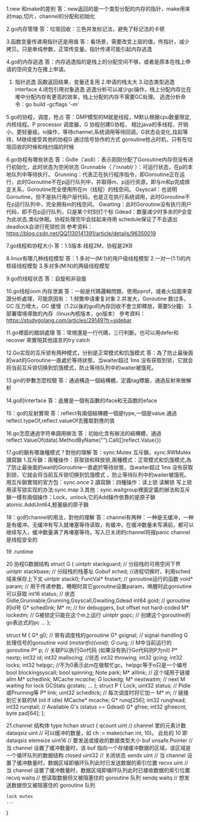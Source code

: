 1.new 和make的差别
 答：new返回的是一个类型分配的内存的指针，make用来对map,切片，channel的分配和初始化

2.go内存管理
答：垃圾回收：三色并发标记法，避免了标记法的卡顿

3.函数变量传递用指针还是用值
答：看场景，需要改变上层的值，传指针，减少拷贝。只是单纯参数，正常传变量。指针传递可能引起内存逃逸

4.go的内存逃逸
答：内存逃逸指的是栈上的分配空间不够，或者是原本在栈上申请的空间变为在推上申请。
   1. 指针逃逸  函数返回结果，变量还复用
   2.申请的栈太大
   3.动态类型逃逸 interface
   4.闭包引用对象逃逸
   逃逸分析可以减少gc操作，栈上分配内存比在堆中分配内存有更高的效率，栈上分配的内存不需要GC处理。
   逃逸分析命令：go build -gcflags '-m'

5.go的协程，调度，抢占
答：GMP模型的M就是线程，M默认根据cpu数量限定,内核线程。P processor 调度器，G 协程创建G协程，
    相比java的多线程，开销小，更轻量级。io操作，等待channel,系统调用等待回调，G状态会变化,挂起等待，M继续接受其他的协程G
    通过信号协作的方式
    goroutine抢占时机，只有在垃圾回收的时候和栈扫描的时候

6.go协程有哪些状态
答：Gidle（ˈaɪdl）：表示刚刚分配了Goroutine内存但没有进行初始化，此时状态为空闲状态
    Grunnable（ /'rʌnəbl/ ）：可运行状态，在p的本地队列中等待执行。
    Grunning：代表正在执行程序指令，即Goroutine正在运行，此时Goroutine不在p运行队列中，并取得m、p运行资源，即与m和p完成绑定关系，Goroutine完全使用所在m（线程）的栈空间。
    Gsyscall：也说明Goroutine，但不是执行用户层代码，也是正在执行系统调用，此时Goroutine不在p运行队列中，完全拥有m的栈空间。
    Gwaiting：此时Goroutine没有执行用户代码，即不在p运行队列，只是某个时刻打个标
    Gdead：数量减少时多余的P会变为此状态,类似休眠。协程处理完毕会挂起来待用
    schedule保证了不会退出
    deadlock会进行死锁检测
   参考资料： https://blog.csdn.net/QQ1130141391/article/details/96350019

7.go线程和协程大小
答：1.5版本 线程2M，协程是2KB

8.linux有哪几种线程模型
答：1.多对一(M:1)的用户级线程模型
    2.一对一(1:1)的内核级线程模型
    3.多对多(M:N)的两级线程模型

9.go的线程状态
答：自旋和非自旋

10.go线程oom  内存泄漏
答：一般是代碼邏輯問題，使用pprof，或者火焰圖來查證分析處理，可能原因有：
   1.频繁申请重复对象
   2.并发大，Goroutine 数过多，GC 压力增大，GC 缓慢（1.2以後的go的內存回收不會立即釋放，需要5分鐘）
   3.部署環境導致的內存（linux內核版本，go版本）
   參考資料：https://studygolang.com/articles/29149?fr=sidebar

 11.go裡面的錯誤處理
 答：常規還是一行代碼，三行判斷。也可以用defer和 recover 來實現其他語言的try catch

12.Go实现的互斥锁有两种模式，分别是正常模式和饥饿模式
答：為了防止最後面的wait的Goroutine一直處於等待狀態，当waiter超过 1ms 没有获取到锁，它就会将当前互斥锁切换到饥饿模式，防止等待队列中的waiter被饿死。

13.gin的參數怎麼校驗
答：通過構造一個結構體，定義tag標籤，通過反射來做解析

14.go的interface
答：底層是一個有函數的iface和无函数的eface

15：go的反射實現
答：reflect有兩個結構體一個是type,一個是value.通過reflect.typeOf,reflect.valueOf去獲取對應的值

16.go怎麼通過字符串調用辦法
答：初始化含有辦法的結構體，通過reflect.ValueOf(data).MethodByName("").Call([]reflect.Value{})

17.go的鎖有哪幾種模式？對他的理解
答：sync.Mutex 互斥鎖，sync.RWMutex 讀寫鎖
    1.互斥鎖：兩種操作：获取锁和释放锁,兩種模式：正常模式和饥饿模式,為了防止最後面的wait的Goroutine一直處於等待狀態，当waiter超过 1ms 没有获取到锁，它就会将当前互斥锁切换到饥饿模式
        ，防止等待队列中的waiter被饿死。
     用互斥鎖實現的官方包：sync.once
    2.讀寫鎖：四種操作：读上锁 读解锁 写上锁
      用读写锁实现的办法:sync.map
    3.其他：sync.waitgroup裡面定義的辦法和互斥鎖一樣有兩個操作：Lock，unlock,它的Add操作依靠的是原子鎖atomic.AddUint64,輕量級的原子鎖

18：go的channel的用法，對他的理解
答：channel有两种：一种是无缓冲，一种是有缓冲。无缓冲有写入就堵塞等待读取，有缓冲，在缓冲数量未写满前，都可以继续写入，缓冲数量满了再堵塞等待。写入已关闭的channel将报panic
    channel是线程安全的

 19 .runtime

20.协程G数据结构
struct G
{
    uintptr    stackguard;    // 分段栈的可用空间下界
    uintptr    stackbase;    // 分段栈的栈基址
    Gobuf    sched;        //进程切换时，利用sched域来保存上下文
    uintptr    stack0;
    FuncVal*    fnstart;        // goroutine运行的函数
    void*    param;        // 用于传递参数，睡眠时其它goroutine设置param，唤醒时此goroutine可以获取
    int16    status;        // 状态    Gidle,Grunnable,Grunning,Gsyscall,Gwaiting,Gdead
    int64    goid;        // goroutine的id号
    G*    schedlink;
    M*    m;        // for debuggers, but offset not hard-coded
    M*    lockedm;    // G被锁定只能在这个m上运行
    uintptr    gopc;    // 创建这个goroutine的go表达式的pc
...
};

struct M
{
    G*    g0;        // 带有调度栈的goroutine
    G*    gsignal;    // signal-handling G 处理信号的goroutine
    void    (*mstartfn)(void);
    G*    curg;        // M中当前运行的goroutine
    P*    p;        // 关联P以执行Go代码 (如果没有执行Go代码则P为nil)
    P*    nextp;
    int32    id;
    int32    mallocing; //状态
    int32    throwing;
    int32    gcing;
    int32    locks;
    int32    helpgc;        //不为0表示此m在做帮忙gc。helpgc等于n只是一个编号
    bool    blockingsyscall;
    bool    spinning;
    Note    park;
    M*    alllink;    // 这个域用于链接allm
    M*    schedlink;
    MCache    *mcache;
    G*    lockedg;
    M*    nextwaitm;    // next M waiting for lock
    GCStats    gcstats;
...
};
struct P
{
    Lock;
    uint32    status;  // Pidle或Prunning等
    P*    link;
    uint32    schedtick;  // 每次调度时将它加一
    M*    m;    // 链接到它关联的M (nil if idle)
    MCache*    mcache;
    G*    runq[256];
    int32    runqhead;
    int32    runqtail;
    // Available G's (status == Gdead)
    G*    gfree;
    int32    gfreecnt;
    byte    pad[64];
};


21.channel 结构体
type hchan struct {
    qcount   uint   // channel 里的元素计数
    dataqsiz uint   // 可以缓冲的数量，如 ch := make(chan int, 10)。 此处的 10 即 dataqsiz
    elemsize uint16 // 要发送或接收的数据类型大小
    buf      unsafe.Pointer // 当 channel 设置了缓冲数量时，该 buf 指向一个存储缓冲数据的区域，该区域是一个循环队列的数据结构
    closed   uint32 // 关闭状态
    sendx    uint  // 当 channel 设置了缓冲数量时，数据区域即循环队列此时已发送数据的索引位置
    recvx    uint  // 当 channel 设置了缓冲数量时，数据区域即循环队列此时已接收数据的索引位置
    recvq    waitq // 想读取数据但又被阻塞住的 goroutine 队列
    sendq    waitq // 想发送数据但又被阻塞住的 goroutine 队列

    lock mutex
    ...
}





